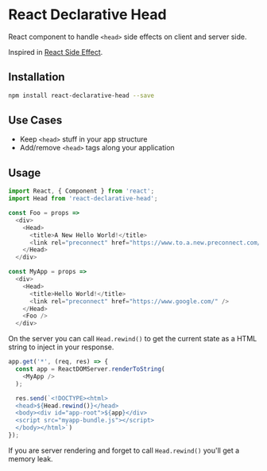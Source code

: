 # React Declarative Head

React component to handle `<head>` side effects on client and server side.

Inspired in [React Side Effect](https://github.com/gaearon/react-side-effect).

## Installation

```sh
npm install react-declarative-head --save
```

## Use Cases
* Keep `<head>` stuff in your app structure
* Add/remove `<head>` tags along your application

## Usage

```js
import React, { Component } from 'react';
import Head from 'react-declarative-head';

const Foo = props =>
  <div>
    <Head>
      <title>A New Hello World!</title>
      <link rel="preconnect" href="https://www.to.a.new.preconnect.com/" />
    </Head>
  </div>

const MyApp = props =>
  <div>
    <Head>
      <title>Hello World!</title>
      <link rel="preconnect" href="https://www.google.com/" />
    </Head>
    <Foo />
  </div>

```

On the server you can call `Head.rewind()` to get the current state as a HTML string to inject in your response.

```js
app.get('*', (req, res) => {
  const app = ReactDOMServer.renderToString(
    <MyApp />
  );

  res.send(`<!DOCTYPE><html>
  <head>${Head.rewind()}</head>
  <body><div id="app-root">${app}</div>
  <script src="myapp-bundle.js"></script>
  </body></html>`)
});
```

If you are server rendering and forget to call `Head.rewind()` you'll get a memory leak.
